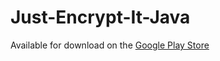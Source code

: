 # Just-Encrypt-It-Java
Available for download on the [Google Play Store](https://play.google.com/store/apps/details?id=github.bandrews568.justencryptit)
